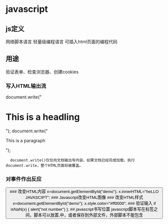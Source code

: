 # javascript
## js定义
网络脚本语言
轻量级编程语言
可插入html页面的编程代码
## 用途
验证表单、检查浏览器、创建cookies
### 写入HTML输出流
document.write("<h1>This is a headling</h1>");
document.write("<p>This is a paragraph</p>");
```
  document.write()仅仅向文档输出写内容，如果文档已经完成加载，执行document.write，整个HTML页面将被覆盖。
```
### 对事件作出反应
<button type="button" onclick="alert('hello world!')" value="点击弹出欢迎菜单">
### 改变HTML内容
x=document.getElementById("demo");
x.innerHTML="heLLO JAVASCIPT";
### Javascript改变HTML图像
### 改变HTML样式
x=document.getElementById("demo");
x.style.color="#ff0000";
### 验证输入
if isNaN(x) {
  alert("not number")
};
## javascript书写位置
javascript脚本写在<script></script>标签之间，脚本可以放置<body>,<head>中，或者保存到外部文件，<script src=""></script>外部脚本不能包含<script>标签